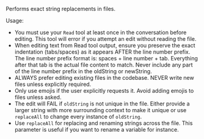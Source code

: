 Performs exact string replacements in files.

Usage:

- You must use your `Read` tool at least once in the conversation before editing. This tool will error if you attempt an edit without reading the file.
- When editing text from Read tool output, ensure you preserve the exact indentation (tabs/spaces) as it appears AFTER the line number prefix. The line number prefix format is: spaces + line number + tab. Everything after that tab is the actual file content to match. Never include any part of the line number prefix in the oldString or newString.
- ALWAYS prefer editing existing files in the codebase. NEVER write new files unless explicitly required.
- Only use emojis if the user explicitly requests it. Avoid adding emojis to files unless asked.
- The edit will FAIL if `oldString` is not unique in the file. Either provide a larger string with more surrounding context to make it unique or use `replaceAll` to change every instance of `oldString`.
- Use `replaceAll` for replacing and renaming strings across the file. This parameter is useful if you want to rename a variable for instance.
